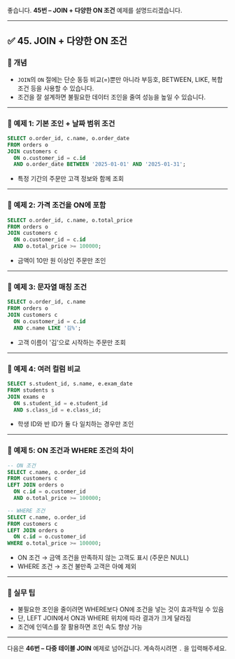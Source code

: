 좋습니다.
**45번 – JOIN + 다양한 ON 조건** 예제를 설명드리겠습니다.

---

## ✅ 45. JOIN + 다양한 ON 조건

### 📌 개념

* `JOIN`의 `ON` 절에는 단순 동등 비교(=)뿐만 아니라
  부등호, BETWEEN, LIKE, 복합 조건 등을 사용할 수 있습니다.
* 조건을 잘 설계하면 불필요한 데이터 조인을 줄여 성능을 높일 수 있습니다.

---

### 📄 예제 1: 기본 조인 + 날짜 범위 조건

```sql
SELECT o.order_id, c.name, o.order_date
FROM orders o
JOIN customers c
  ON o.customer_id = c.id
  AND o.order_date BETWEEN '2025-01-01' AND '2025-01-31';
```

* 특정 기간의 주문만 고객 정보와 함께 조회

---

### 📄 예제 2: 가격 조건을 ON에 포함

```sql
SELECT o.order_id, c.name, o.total_price
FROM orders o
JOIN customers c
  ON o.customer_id = c.id
  AND o.total_price >= 100000;
```

* 금액이 10만 원 이상인 주문만 조인

---

### 📄 예제 3: 문자열 매칭 조건

```sql
SELECT o.order_id, c.name
FROM orders o
JOIN customers c
  ON o.customer_id = c.id
  AND c.name LIKE '김%';
```

* 고객 이름이 '김'으로 시작하는 주문만 조회

---

### 📄 예제 4: 여러 컬럼 비교

```sql
SELECT s.student_id, s.name, e.exam_date
FROM students s
JOIN exams e
  ON s.student_id = e.student_id
  AND s.class_id = e.class_id;
```

* 학생 ID와 반 ID가 둘 다 일치하는 경우만 조인

---

### 📄 예제 5: ON 조건과 WHERE 조건의 차이

```sql
-- ON 조건
SELECT c.name, o.order_id
FROM customers c
LEFT JOIN orders o
  ON c.id = o.customer_id
  AND o.total_price >= 100000;

-- WHERE 조건
SELECT c.name, o.order_id
FROM customers c
LEFT JOIN orders o
  ON c.id = o.customer_id
WHERE o.total_price >= 100000;
```

* ON 조건 → 금액 조건을 만족하지 않는 고객도 표시 (주문은 NULL)
* WHERE 조건 → 조건 불만족 고객은 아예 제외

---

### 🧠 실무 팁

* 불필요한 조인을 줄이려면 WHERE보다 ON에 조건을 넣는 것이 효과적일 수 있음
* 단, LEFT JOIN에서 ON과 WHERE 위치에 따라 결과가 크게 달라짐
* 조건에 인덱스를 잘 활용하면 조인 속도 향상 가능

---

다음은 **46번 – 다중 테이블 JOIN** 예제로 넘어갑니다.
계속하시려면 `.` 을 입력해주세요.
